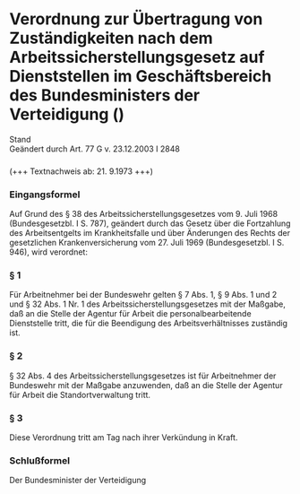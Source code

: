 Verordnung zur Übertragung von Zuständigkeiten nach dem Arbeitssicherstellungsgesetz auf Dienststellen im Geschäftsbereich des Bundesministers der Verteidigung ()
==================================================================================================================================================================

Stand  
Geändert durch Art. 77 G v. 23.12.2003 I 2848

### 

(+++ Textnachweis ab: 21. 9.1973 +++)

### Eingangsformel

Auf Grund des § 38 des Arbeitssicherstellungsgesetzes vom 9. Juli 1968 (Bundesgesetzbl. I S. 787), geändert durch das Gesetz über die Fortzahlung des Arbeitsentgelts im Krankheitsfalle und über Änderungen des Rechts der gesetzlichen Krankenversicherung vom 27. Juli 1969 (Bundesgesetzbl. I S. 946), wird verordnet:

### § 1

Für Arbeitnehmer bei der Bundeswehr gelten § 7 Abs. 1, § 9 Abs. 1 und 2 und § 32 Abs. 1 Nr. 1 des Arbeitssicherstellungsgesetzes mit der Maßgabe, daß an die Stelle der Agentur für Arbeit die personalbearbeitende Dienststelle tritt, die für die Beendigung des Arbeitsverhältnisses zuständig ist.

### § 2

§ 32 Abs. 4 des Arbeitssicherstellungsgesetzes ist für Arbeitnehmer der Bundeswehr mit der Maßgabe anzuwenden, daß an die Stelle der Agentur für Arbeit die Standortverwaltung tritt.

### § 3

Diese Verordnung tritt am Tag nach ihrer Verkündung in Kraft.

### Schlußformel

Der Bundesminister der Verteidigung
